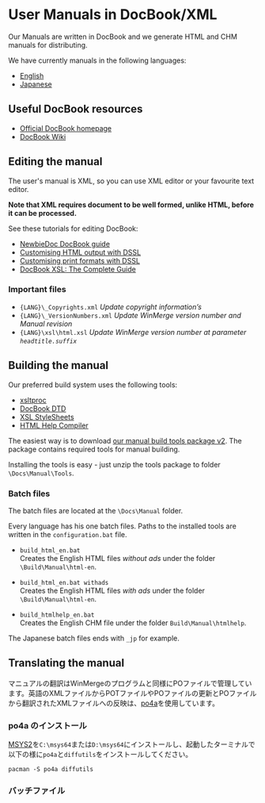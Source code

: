 # User Manuals in DocBook/XML

Our Manuals are written in DocBook and we generate HTML and CHM manuals for distributing.

We have currently manuals in the following languages:

 * [English](English)
 * [Japanese](Japanese)

## Useful DocBook resources

 * [Official DocBook homepage](https://www.docbook.org/)
 * [DocBook Wiki](https://github.com/docbook/wiki/wiki)

## Editing the manual

The user's manual is XML, so you can use XML editor or your favourite text editor.

**Note that XML requires document to be well formed, unlike HTML, before it can be processed.**

See these tutorials for editing DocBook:

 * [NewbieDoc DocBook guide](http://newbiedoc.sourceforge.net/metadoc/docbook-guide.html.en)
 * [Customising HTML output with DSSL](http://docbook.sourceforge.net/release/dsssl/current/doc/html/)
 * [Customising print formats with DSSL](http://docbook.sourceforge.net/release/dsssl/current/doc/print/)
 * [DocBook XSL: The Complete Guide](http://www.sagehill.net/docbookxsl/index.html)

### Important files

 * `{LANG}\_Copyrights.xml` *Update copyright information’s*
 * `{LANG}\_VersionNumbers.xml` *Update WinMerge version number and Manual revision*
 * `{LANG}\xsl\html.xsl` *Update WinMerge version number at parameter `headtitle.suffix`*

## Building the manual

Our preferred build system uses the following tools:

 * [xsltproc](http://xmlsoft.org/XSLT/)
 * [DocBook DTD](https://www.docbook.org/xml/)
 * [XSL StyleSheets](https://sourceforge.net/project/showfiles.php?group_id=21935&package_id=16608)
 * [HTML Help Compiler](https://www.microsoft.com/en-us/download/details.aspx?id=21138)

The easiest way is to download [our manual build tools package v2](https://github.com/WinMerge/winmerge/releases/download/winmerge_manual_another_build_tools_v2/winmerge_manual_another_build_tools_v2.zip). The package contains required tools for manual building.

Installing the tools is easy - just unzip the tools package to folder `\Docs\Manual\Tools`.

### Batch files

The batch files are located at the `\Docs\Manual` folder.

Every language has his one batch files. Paths to the installed tools are written in the `configuration.bat` file.

 * `build_html_en.bat`  
   Creates the English HTML files *without ads* under the folder `\Build\Manual\html-en`.

 * `build_html_en.bat withads`  
   Creates the English HTML files *with ads* under the folder `\Build\Manual\html-en`.

 * `build_htmlhelp_en.bat`  
   Creates the English CHM file under the folder `Build\Manual\htmlhelp`.

The Japanese batch files ends with `_jp` for example.

## Translating the manual

マニュアルの翻訳はWinMergeのプログラムと同様にPOファイルで管理しています。英語のXMLファイルからPOTファイルやPOファイルの更新とPOファイルから翻訳されたXMLファイルへの反映は、[po4a](https://po4a.org)を使用しています。

### po4a のインストール

[MSYS2](https://www.msys2.org/)を`C:\msys64`または`D:\msys64`にインストールし、起動したターミナルで以下の様に`po4a`と`diffutils`をインストールしてください。

~~~
pacman -S po4a diffutils
~~~

### バッチファイル


